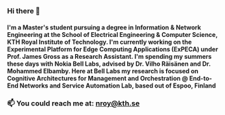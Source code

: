 ### Hi there 👋
#### I'm a Master's student pursuing a degree in Information & Network Engineering at the School of Electrical Engineering & Computer Science, KTH Royal Institute of Technology. I'm currently working on the Experimental Platform for Edge Computing Applications (ExPECA) under Prof. James Gross as a Research Assistant. I'm spending my summers these days with Nokia Bell Labs, advised by Dr. Vilho Räisänen and Dr. Mohammed Elbamby. Here at Bell Labs my research is focused on Cognitive Architectures for Management and Orchestration @ End-to-End Networks and Service Automation Lab, based out of Espoo, Finland
### 📫 You could reach me at: nroy@kth.se 
